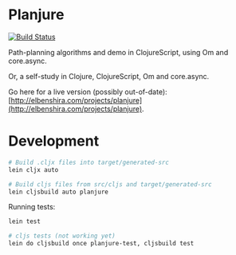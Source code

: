 # Planjure

[![Build Status](https://travis-ci.org/elben/planjure.svg?branch=master)](https://travis-ci.org/elben/planjure)

Path-planning algorithms and demo in ClojureScript, using Om and core.async.

Or, a self-study in Clojure, ClojureScript, Om and core.async.

Go here for a live version (possibly out-of-date): [http://elbenshira.com/projects/planjure](http://elbenshira.com/projects/planjure).

# Development

```bash
# Build .cljx files into target/generated-src
lein cljx auto

# Build cljs files from src/cljs and target/generated-src
lein cljsbuild auto planjure
```

Running tests:

```bash
lein test

# cljs tests (not working yet)
lein do cljsbuild once planjure-test, cljsbuild test
```
